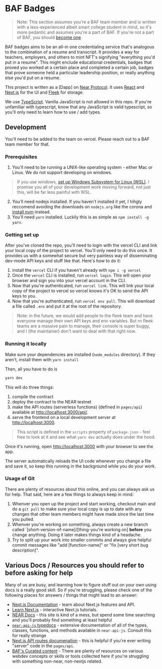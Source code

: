 # BAF Badges

> Note: This section assumes you're a BAF team member and is written with a less-experienced albeit smart college student in mind, so it's more pedantic and assumes you're a part of BAF. If you're not a part of BAF, you should [become one](https://thebafnetwork.typeform.com/to/jes7CS).

BAF badges aims to be an all-in one credentialing service that's analogous to the combination of a resume and transcript. It provides a way for teachers, employers, and others to mint NFT's signifying "everything you'd put in a resume". This might enclude educational credentials, badges that proved you worked at a certain place and completed a certain job, badges that prove someone held a particular leadership position, or really anything else you'd put on a resume.

This project is written as a [Dapp] on [Near Protocol](). It uses [React](https://reactjs.org/) and [Next.js](https://nextjs.org/) for the UI and [Fleek](https://fleek.co/) for storage.

We use [TypeScript](https://www.typescriptlang.org/). Vanilla JavaScript is not allowed in this repo. If you're unfamiliar with typescript, know that any JavaScript is valid typescript, so you'll only need to learn how to use / add types.

## Development

You'll need to be added to the team on vercel. Please reach out to a BAF team member for that.

### Prerequisites

1. You'll need to be running a UNIX-like operating system - either Mac or Linux. We do not support developing on windows.
> If you use windows, [set up Windows Subsystem for Linux (WSL)](https://www.youtube.com/watch?v=-atblwgc63E). I promise you all of your development work moving forward, not just this, will be far less painful with WSL.
2. You'll need nodejs installed. If you haven't installed it yet, I hihgly reccomend avoiding the downloads on `nodejs.org` like the corona and [install nvm](https://github.com/nvm-sh/nvm#installing-and-updating) instead.
3. You'll need `yarn` installed. Luckily this is as simple as `npm install -g yarn`.

### Getting set up

After you've cloned the repo, you'll need to login with the vercel CLI and link your local copy of the project to vercel. You'll only need to do this once. It provides us with a somewhat secure but very painless way of disseminating dev-mode API keys and stuff like that. Here's how to do it:

1. install the `vercel` CLI if you haven't already with `npm i -g vercel`
2. Once the `vercel` CLI is installed, run `vercel login`. This will open your browser and sign you into your vercel account in the CLI.
3. Now that you're authenticated, run `vercel link`. This will link your local copy of the project to vercel so vercel knows it's OK to send the API keys to you.
4. Now that you're authenticated, run `vercel env pull`. This will download a file called `.env` and put it at the root of the repository. 

> Note: in the future, we would add people to the fleek team and have everyone manage their own API keys and env variables. But rn fleek teams are a massive pain to manage, their console is super buggy, and I (the maintainer) don't want to deal with that right now.

### Running it locally

Make sure your dependencies are installed (`node_modules` directory). If they aren't, install them with `yarn install`

Then, all you have to do is

```bash
yarn dev
```

This will do three things:
1. compile the contract
2. deploy the contract to the NEAR testnet
3. make the API routes (serverless functions) (defined in `pages/api`) available at [http://localhost:3000/api/](http://localhost:3000/api/).
3. serve the frontend on a local development server at [http://localhost:3000](http://localhost:3000).

> This script is defined in the `scripts` property of `package.json` - feel free to look at it and see what `yarn dev` actually does under the hood.

Once it's running, open [http://localhost:3000](http://localhost:3000) with your browser to see the app.

The server automatically reloads the UI code whenever you change a file and save it, so keep this running in the background while you do your work.

### Usage of Git

There are plenty of resources about this online, and you can always ask us for help. That said, here are a few things to always keep in mind:

1. Whenver you open up the project and start working, checkout main and do a `git pull` to make sure your local copy is up to date with any changes that other team members might have made since the last time you pulled.
2. Whenver you're working on something, always create a new branch called `[short-version-of-name]/[thing-you're working on] **before** you change anything. Doing it later makes things kind of a headache.
3. Try to split up your work into smaller commits and always give helpful commit messages like "add [function-name]" or "fix [very short bug description]".

## Various Docs / Resources you should refer to before asking for help

Many of us are busy, and learning how to figure stuff out on your own using docs is a really good skill. So if you're struggling, please check one of the following places for answers / things that might lead to an answer:


- [Next.js Documentation](https://nextjs.org/docs) - learn about Next.js features and API.
- [Learn Next.js](https://nextjs.org/learn) - interactive Next.js tutorials.
- [NEAR Docs](https://docs.near.org/docs/develop/basics/getting-started) - this site is kind of a mess, but spend some time searching and you'll probably find something at least helpful
- [`near-api-js` typedocs](https://near.github.io/near-api-js/index.html) - extensive documentation of all of the types, classes, functions, and methods available in `near-api-js`. Consult this for really strange
- [Next.js API routes documenation](https://nextjs.org/docs/api-routes/introduction) - this is helpful if you're ever writing "server" code in the `pages/api`.
- [BAF's Curated content](https://bafnetwork.notion.site/Curated-Content-201a4b8fb6b94b929757331514a7467f) - There are plenty of resources on various webdev concepts or skills or tools collected here if you're struggling with something non-near, non-nextjs related.
